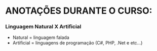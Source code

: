 # ANOTAÇÕES DURANTE O CURSO:

### Linguagem Natural X Artificial
* Natural = linguagem falada
* Artificial = linguagens de programação (C#, PHP, .Net e etc...)

